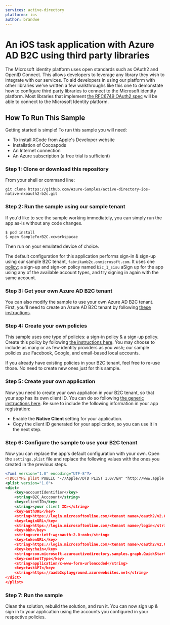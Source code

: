 ```yaml
---
services: active-directory
platforms: ios
author: brandwe
---
```


# An iOS task application with Azure AD B2C using third party libraries

The Microsoft identity platform uses open standards such as OAuth2 and OpenID Connect. This allows developers to leverage any library they wish to integrate with our services. To aid developers in using our platform with other libraries we've written a few walkthroughs like this one to demonstate how to configure third party libraries to connect to the Microsoft identity platform. Most libraries that implement [the RFC6749 OAuth2 spec](https://tools.ietf.org/html/rfc6749) will be able to connect to the Microsoft Identity platform.

## How To Run This Sample

Getting started is simple! To run this sample you will need:

- To install XCode from Apple's Developer website
- Installation of Cocoapods
- An Internet connection
- An Azure subscription (a free trial is sufficient)

### Step 1:  Clone or download this repository

From your shell or command line:

`git clone https://github.com/Azure-Samples/active-directory-ios-native-nxoauth2-b2c.git`

### Step 2: Run the sample using our sample tenant

If you'd like to see the sample working immediately, you can simply run the app as-is without any code changes.

```
$ pod install
$ open SampleForB2C.xcworkspacae
```
Then run on your emulated device of choice.

The default configuration for this application performs sign-in & sign-up using our sample B2C tenant, `fabrikamb2c.onmicrosoft.com`.  It uses one [policy](https://azure.microsoft.com/documentation/articles/active-directory-b2c-reference-policies); a sign-up and sign-on policy named `b2c_1_sisu` aSign up for the app using any of the available account types, and try signing in again with the same account.

### Step 3: Get your own Azure AD B2C tenant

You can also modify the sample to use your own Azure AD B2C tenant.  First, you'll need to create an Azure AD B2C tenant by following [these instructions](https://azure.microsoft.com/documentation/articles/active-directory-b2c-get-started).

### Step 4: Create your own policies

This sample uses one type of policies: a sign-in policy & a sign-up policy.  Create this policy by following [the instructions here](https://azure.microsoft.com/documentation/articles/active-directory-b2c-reference-policies).  You may choose to include as many or as few identity providers as you wish; our sample policies use Facebook, Google, and email-based local accounts.

If you already have existing policies in your B2C tenant, feel free to re-use those.  No need to create new ones just for this sample.

### Step 5: Create your own application

Now you need to create your own appliation in your B2C tenant, so that your app has its own client ID.  You can do so following [the generic instructions here](https://azure.microsoft.com/documentation/articles/active-directory-b2c-app-registration).  Be sure to include the following information in your app registration:

- Enable the **Native Client** setting for your application.
- Copy the client ID generated for your application, so you can use it in the next step.

### Step 6: Configure the sample to use your B2C tenant

Now you can replace the app's default configuration with your own.  Open the `settings.plist` file and replace the following values with the ones you created in the previous steps.  

```xml
<?xml version="1.0" encoding="UTF-8"?>
<!DOCTYPE plist PUBLIC "-//Apple//DTD PLIST 1.0//EN" "http://www.apple.com/DTDs/PropertyList-1.0.dtd">
<plist version="1.0">
<dict>
	<key>accountIdentifier</key>
	<string>B2C_Acccount</string>
	<key>clientID</key>
	<string><your client ID></string>
	<key>authURL</key>
	<string>https://login.microsoftonline.com/<tenant name>/oauth2/v2.0/authorize?p=<policy name></string>
	<key>loginURL</key>
	<string>https://login.microsoftonline.com/<tenant name>/login</string>
	<key>bhh</key>
	<string>urn:ietf:wg:oauth:2.0:oob</string>
	<key>tokenURL</key>
	<string>https://login.microsoftonline.com/<tenant name>/oauth2/v2.0/token?p=<policy name></string>
	<key>keychain</key>
	<string>com.microsoft.azureactivedirectory.samples.graph.QuickStart</string>
	<key>contentType</key>
	<string>application/x-www-form-urlencoded</string>
	<key>taskAPI</key>
	<string>https://aadb2cplayground.azurewebsites.net</string>
</dict>
</plist>
```

### Step 7:  Run the sample

Clean the solution, rebuild the solution, and run it.  You can now sign up & sign in to your application using the accounts you configured in your respective policies.
